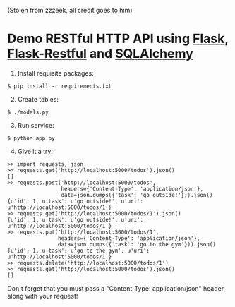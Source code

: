 (Stolen from zzzeek, all credit goes to him)

Demo RESTful HTTP API using [Flask](https://github.com/pallets/flask), [Flask-Restful](https://github.com/flask-restful/flask-restful) and [SQLAlchemy](https://github.com/zzzeek/sqlalchemy)
===================

1. Install requisite packages:
```shell
$ pip install -r requirements.txt
```
2. Create tables:
```shell
$ ./models.py
```
3. Run service:
```
$ python app.py
```
4. Give it a try:
```shell
>> import requests, json
>> requests.get('http://localhost:5000/todos').json()
[]
>> requests.post('http://localhost:5000/todos',
                 headers={'Content-Type': 'application/json'},
                 data=json.dumps({'task': 'go outside!'})).json()
{u'id': 1, u'task': u'go outside!', u'uri': u'http://localhost:5000/todos/1'}
>> requests.get('http://localhost:5000/todos/1').json()
{u'id': 1, u'task': u'go outside!', u'uri': u'http://localhost:5000/todos/1'}
>> requests.put('http://localhost:5000/todos/1',
                headers={'Content-Type': 'application/json'},
                data=json.dumps({'task': 'go to the gym'})).json()
{u'id': 1, u'task': u'go to the gym', u'uri': u'http://localhost:5000/todos/1'}
>> requests.delete('http://localhost:5000/todos/1')
>> requests.get('http://localhost:5000/todos').json()
[]
```

Don't forget that you must pass a "Content-Type: application/json" header along with your request!
